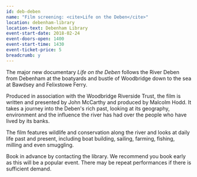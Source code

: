 ```yaml
---
id: deb-deben
name: "Film screening: <cite>Life on the Deben</cite>"
location: debenham-library
location-text: Debenham Library
event-start-date: 2018-02-24
event-doors-open: 1400
event-start-time: 1430
event-ticket-price: 5
breadcrumb: y
---
```


The major new documentary <cite>Life on the Deben</cite> follows the River Deben from Debenham at the boatyards and bustle of Woodbridge down to the sea at Bawdsey and Felixstowe Ferry.

Produced in association with the Woodbridge Riverside Trust, the film is written and presented by John McCarthy and produced by Malcolm Hodd. It takes a journey into the Deben's rich past, looking at its geography, environment and the influence the river has had over the people who have lived by its banks.

The film features wildlife and conservation along the river and looks at daily life past and present, including boat building, sailing, farming, fishing, milling and even smuggling.

Book in advance by contacting the library. We recommend you book early as this will be a popular event. There may be repeat performances if there is sufficient demand.
